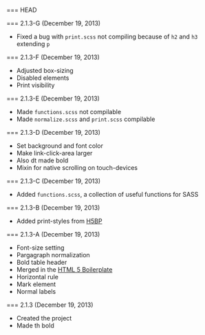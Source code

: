 === HEAD

=== 2.1.3-G (December 19, 2013)

* Fixed a bug with `print.scss` not compiling because of `h2` and `h3` extending
  `p`

=== 2.1.3-F (December 19, 2013)

* Adjusted box-sizing
* Disabled elements
* Print visibility

=== 2.1.3-E (December 19, 2013)

* Made `functions.scss` not compilable
* Made `normalize.scss` and `print.scss` compilable

=== 2.1.3-D (December 19, 2013)

* Set background and font color
* Make link-click-area larger
* Also dt made bold
* Mixin for native scrolling on touch-devices

=== 2.1.3-C (December 19, 2013)

* Added `functions.scss`, a collection of useful functions for SASS

=== 2.1.3-B (December 19, 2013)

* Added print-styles from [H5BP](http://h5bp.com)

=== 2.1.3-A (December 19, 2013)

* Font-size setting
* Pargagraph normalization
* Bold table header
* Merged in the [HTML 5 Boilerplate](http://h5bp.com)
* Horizontal rule
* Mark element
* Normal labels

=== 2.1.3 (December 19, 2013)

* Created the project
* Made th bold

